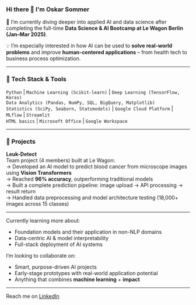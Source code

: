 ### Hi there 👋 I'm Oskar Sommer

🔭 I’m currently diving deeper into applied AI and data science after completing the full-time **Data Science & AI Bootcamp at Le Wagon Berlin (Jan–Mar 2025)**.

💡 I’m especially interested in how AI can be used to **solve real-world problems** and improve **human-centered applications** – from health tech to business process optimization.

---

### 🧠 Tech Stack & Tools
`Python` | `Machine Learning (Scikit-learn)` | `Deep Learning (TensorFlow, Keras)`  
`Data Analytics (Pandas, NumPy, SQL, BigQuery, Matplotlib)`  
`Statistics (SciPy, Seaborn, Statsmodels)` | `Google Cloud Platform` | `MLflow` | `Streamlit`  
`HTML basics` | `Microsoft Office` | `Google Workspace`

---

### 🚀 Projects

**Leuk-Detect**  
Team project (4 members) built at Le Wagon:  
→ Developed an AI model to predict blood cancer from microscope images using **Vision Transformers**  
→ Reached **96% accuracy**, outperforming traditional models  
→ Built a complete prediction pipeline: image upload → API processing → result return  
→ Handled data preprocessing and model architecture testing (18,000+ images across 15 classes)

---

Currently learning more about:
- Foundation models and their application in non-NLP domains  
- Data-centric AI & model interpretability  
- Full-stack deployment of AI systems

I’m looking to collaborate on:
- Smart, purpose-driven AI projects  
- Early-stage prototypes with real-world application potential  
- Anything that combines **machine learning** + **impact**

---

Reach me on [LinkedIn](https://www.linkedin.com/in/oskar-sommer-bb5203324)  
